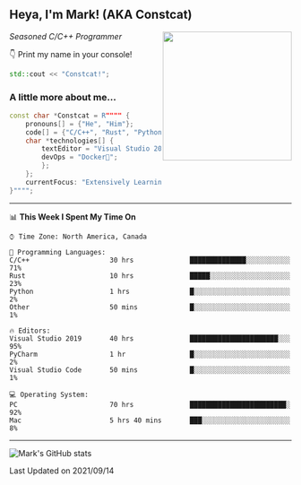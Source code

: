 <h2> Heya, I'm Mark! (AKA Constcat) </h2>
<img align='right' src="https://media2.giphy.com/media/du3J3cXyzhj75IOgvA/giphy.gif" width="230">
<p><em>Seasoned C/C++ Programmer 
</em></p>

👇 Print my name in your console! 

```C++
std::cout << "Constcat!";
```

### A little more about me...  

```C++
const char *Constcat = R"""" {
    pronouns[] = {"He", "Him"};
    code[] = {"C/C++", "Rust", "Python"};
    char *technologies[] {
        textEditor = "Visual Studio 2019";
        devOps = "Docker🐳";
        };
    };
    currentFocus: "Extensively Learning C/C++",
}"""";
```

---

📊 **This Week I Spent My Time On** 

```text
⌚︎ Time Zone: North America, Canada

💬 Programming Languages: 
C/C++                    30 hrs              ██████████████░░░░░░░░░░░   71% 
Rust                     10 hrs              █████░░░░░░░░░░░░░░░░░░░░   23% 
Python                   1 hrs               █░░░░░░░░░░░░░░░░░░░░░░░░   2% 
Other                    50 mins             █░░░░░░░░░░░░░░░░░░░░░░░░   1% 

🔥 Editors: 
Visual Studio 2019       40 hrs              ██████████████████████░░░   95% 
PyCharm                  1 hr                █░░░░░░░░░░░░░░░░░░░░░░░░   2% 
Visual Studio Code       50 mins             █░░░░░░░░░░░░░░░░░░░░░░░░   1% 

💻 Operating System: 
PC                       70 hrs              ████████████████████████░   92%
Mac                      5 hrs 40 mins       ███░░░░░░░░░░░░░░░░░░░░░░   8%

```
---

![Mark's GitHub stats](https://github-readme-stats.vercel.app/api?username=Constcat&show_icons=true&theme=radical&hide_border=true&count_private=true")

Last Updated on 2021/09/14
